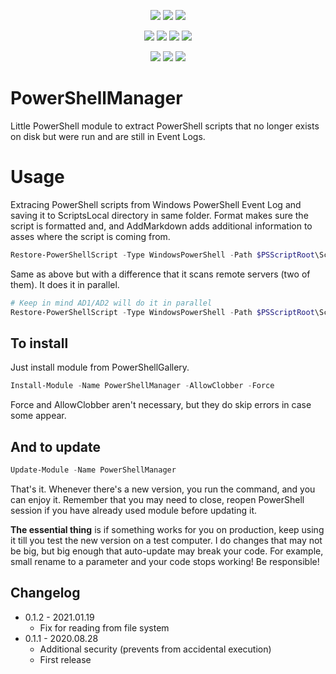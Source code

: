 ﻿<p align="center">
  <a href="https://www.powershellgallery.com/packages/PowerShellManager"><img src="https://img.shields.io/powershellgallery/v/PowerShellManager.svg"></a>
  <a href="https://www.powershellgallery.com/packages/PowerShellManager"><img src="https://img.shields.io/powershellgallery/vpre/PowerShellManager.svg?label=powershell%20gallery%20preview&colorB=yellow"></a>
  <a href="https://github.com/EvotecIT/PowerShellManager"><img src="https://img.shields.io/github/license/EvotecIT/PowerShellManager.svg"></a>
</p>

<p align="center">
  <a href="https://www.powershellgallery.com/packages/PowerShellManager"><img src="https://img.shields.io/powershellgallery/p/PowerShellManager.svg"></a>
  <a href="https://github.com/EvotecIT/PowerShellManager"><img src="https://img.shields.io/github/languages/top/evotecit/PowerShellManager.svg"></a>
  <a href="https://github.com/EvotecIT/PowerShellManager"><img src="https://img.shields.io/github/languages/code-size/evotecit/PowerShellManager.svg"></a>
  <a href="https://www.powershellgallery.com/packages/PowerShellManager"><img src="https://img.shields.io/powershellgallery/dt/PowerShellManager.svg"></a>
</p>

<p align="center">
  <a href="https://twitter.com/PrzemyslawKlys"><img src="https://img.shields.io/twitter/follow/PrzemyslawKlys.svg?label=Twitter%20%40PrzemyslawKlys&style=social"></a>
  <a href="https://evotec.xyz/hub"><img src="https://img.shields.io/badge/Blog-evotec.xyz-2A6496.svg"></a>
  <a href="https://www.linkedin.com/in/pklys"><img src="https://img.shields.io/badge/LinkedIn-pklys-0077B5.svg?logo=LinkedIn"></a>
</p>

# PowerShellManager

Little PowerShell module to extract PowerShell scripts that no longer exists on disk but were run and are still in Event Logs.

# Usage

Extracing PowerShell scripts from Windows PowerShell Event Log and saving it to ScriptsLocal directory in same folder.
Format makes sure the script is formatted and, and AddMarkdown adds additional information to asses where the script is coming from.

```powershell
Restore-PowerShellScript -Type WindowsPowerShell -Path $PSScriptRoot\ScriptsLocal -Verbose -Format -AddMarkdown
```

Same as above but with a difference that it scans remote servers (two of them). It does it in parallel.

```powershell
# Keep in mind AD1/AD2 will do it in parallel
Restore-PowerShellScript -Type WindowsPowerShell -Path $PSScriptRoot\ScriptsRemote -ComputerName AD1, AD2 -Verbose -Format -AddMarkdown
```

## To install

Just install module from PowerShellGallery.

```powershell
Install-Module -Name PowerShellManager -AllowClobber -Force
```

Force and AllowClobber aren't necessary, but they do skip errors in case some appear.

## And to update

```powershell
Update-Module -Name PowerShellManager
```

That's it. Whenever there's a new version, you run the command, and you can enjoy it. Remember that you may need to close, reopen PowerShell session if you have already used module before updating it.

**The essential thing** is if something works for you on production, keep using it till you test the new version on a test computer. I do changes that may not be big, but big enough that auto-update may break your code. For example, small rename to a parameter and your code stops working! Be responsible!

## Changelog

- 0.1.2 - 2021.01.19
  - Fix for reading from file system
- 0.1.1 - 2020.08.28
  - Additional security (prevents from accidental execution)
  - First release
